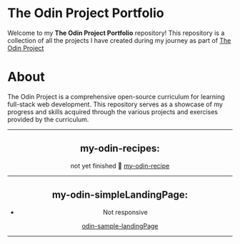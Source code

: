 # The Odin Project Portfolio
Welcome to my **The Odin Project Portfolio** repository! This repository is a collection of all the projects I have created during my journey as part of [The Odin Project](https://www.theodinproject.com/)

# About
The Odin Project is a comprehensive open-source curriculum for learning full-stack web development. This repository serves as a showcase of my progress and skills acquired through the various projects and exercises provided by the curriculum.

---

<div align="center">

## my-odin-recipes:

not yet finished 🔗 [my-odin-recipe](https://tcker.github.io/odin-recipes.github-io/)



---

## my-odin-simpleLandingPage:
- Not responsive

[odin-sample-landingPage](https://tcker.github.io/odin-sample-landingPage.io/)

---

</div>
